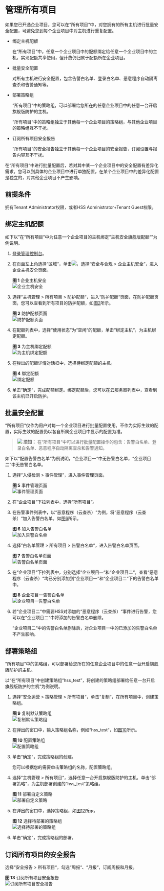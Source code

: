 # 管理所有项目<a name="hss_01_0163"></a>

如果您已开通企业项目，您可以在“所有项目“中，对您拥有的所有主机进行批量安全配置，可避免您到每个企业项目中对主机进行重复配置。

-   绑定主机配额

    在“所有项目“中，任意一个企业项目中的配额绑定给任意一个企业项目中的主机，实现配额共享使用，但计费仍归属于配额所在企业项目。

-   批量安全配置

    对所有主机进行安全配置，包含告警白名单、登录白名单、恶意程序自动隔离查杀和告警通知等。

-   部署策略组

    “所有项目“中的策略组，可以部署给您所在的任意企业项目中的任意一台开启旗舰版防护的主机。

    “所有项目“中的策略组独立于其他每一个企业项目的策略组，与其他企业项目的策略组互不干扰。

-   订阅所有项目安全报告

    “所有项目“的安全报告独立于其他每一个企业项目的安全报告，订阅设置与报告内容互不干扰。


在“所有项目“中进行批量配置后，若对其中某一个企业项目中的安全配置有差异化需求，您可以到具体的企业项目中进行单独配置。在某个企业项目中的差异化配置是独立的，对其他企业项目不产生影响。

## 前提条件<a name="section9415173919285"></a>

拥有Tenant Administrator权限，或者HSS Administrator+Tenant Guest权限。

## 绑定主机配额<a name="section1319102633017"></a>

如下以”在“所有项目“中为任意一个企业项目的主机绑定“主机安全旗舰版配额“”为例说明。

1.  [登录管理控制台](https://console.huaweicloud.com)。
2.  在页面左上角选择“区域“，单击![](figures/icon-servicelist.png)，选择“安全与合规  \>  企业主机安全“，进入企业主机安全页面。

    **图 1**  企业主机安全<a name="hss_01_0229_fig65591238182410"></a>  
    ![](figures/企业主机安全.png "企业主机安全")

3.  选择“主机管理  \>  所有项目  \>  防护配额“，进入“防护配额“页面，在防护配额页面，您可以查看到所有项目的防护配额，如[图2](#fig36122416202)所示。

    **图 2**  防护配额页面<a name="fig36122416202"></a>  
    ![](figures/防护配额页面.png "防护配额页面")

4.  在配额列表中，选择“使用状态“为“空闲“的配额，单击“绑定主机“，为主机绑定配额。

    **图 3**  为主机绑定配额<a name="fig6391195515249"></a>  
    ![](figures/为主机绑定配额.png "为主机绑定配额")

5.  在弹出的配额详情对话框中，选择待绑定配额的主机。

    **图 4**  绑定配额<a name="fig157381338192613"></a>  
    ![](figures/绑定配额.png "绑定配额")

6.  单击“确定“，完成配额绑定。绑定配额后，您可以在云服务器列表中，查看到该主机已开启防护。

## 批量安全配置<a name="section2338183623018"></a>

“所有项目“仅作为用户对每一个企业项目进行批量配置使用，不作为实际生效的配置，实际生效的配置仍以各自所属企业项目中显示的配置为准。

>![](public_sys-resources/icon-notice.gif) **须知：** 
>在“所有项目“中可以进行批量配置操作的包含：告警白名单、登录白名单、恶意程序自动隔离查杀和告警通知。

如下以“配置告警白名单“为例说明，“企业项目一“中无告警白名单，“企业项目二“中无告警白名单。

1.  选择“入侵检测  \>  事件管理“，进入事件管理页面。

    **图 5**  事件管理页面<a name="fig786718543310"></a>  
    ![](figures/事件管理页面.png "事件管理页面")

2.  在“企业项目“下拉列表中，选择“所有项目“。
3.  在告警事件列表中，以“恶意程序（云查杀）“为例，将“恶意程序（云查杀）“加入告警白名单，如[图6](#fig17753132013405)所示。

    **图 6**  加入告警白名单<a name="fig17753132013405"></a>  
    ![](figures/加入告警白名单.png "加入告警白名单")

4.  选择“白名单管理  \>  所有项目  \>  告警白名单“，进入告警白名单页面。

    **图 7**  告警白名单页面<a name="fig92114818443"></a>  
    ![](figures/告警白名单页面.png "告警白名单页面")

5.  在“企业项目“下拉列表中，分别选择“企业项目一“和“企业项目二“，查看“恶意程序（云查杀）“均已分别添加到“企业项目一“和“企业项目二“下的告警白名单中。

    **图 8**  企业项目一告警白名单<a name="fig143153511488"></a>  
    ![](figures/企业项目一告警白名单.png "企业项目一告警白名单")

6.  若“企业项目二“中需要HSS对添加的“恶意程序（云查杀）“事件进行告警，您可以在“企业项目二“中将添加的告警白名单删除。

    “企业项目二“中的告警白名单删除后，对企业项目一中的已添加的告警白名单不产生影响。


## 部署策略组<a name="section1441436167"></a>

“所有项目“中的策略组，可以部署给您所在的任意企业项目中的任意一台开启旗舰版防护的主机。

以“在“所有项目”中创建策略组“hss\_test”，将创建的策略组部署给任意一台开启旗舰版防护的主机“为例说明。

1.  选择“安全运营  \>  策略管理  \>  所有项目“，单击“复制“，在所有项目中，创建策略组。

    **图 9**  复制默认策略组<a name="fig9604246205612"></a>  
    ![](figures/复制默认策略组.png "复制默认策略组")

2.  在弹出的窗口中，输入策略组名称，例如“hss\_test“，如[图10](#fig1171512429585)所示。

    **图 10**  配置策略组<a name="fig1171512429585"></a>  
    ![](figures/配置策略组.png "配置策略组")

3.  单击“确定“，完成策略组的创建。

    您可以根据您的需要单击策略组的名称，配置策略组。

4.  选择“主机管理  \>  所有项目“，选择任意一台开启旗舰版防护的主机，单击“部署策略“，为主机部署创建的“hss\_test“策略组。

    **图 11**  部署自定义策略<a name="fig7820225132518"></a>  
    ![](figures/部署自定义策略.png "部署自定义策略")

5.  在弹出的窗口中，选择策略组，如[图12](#fig925122517381)所示。

    **图 12**  选择待部署的策略组<a name="fig925122517381"></a>  
    ![](figures/选择待部署的策略组.png "选择待部署的策略组")

6.  单击“确定“，完成策略组的部署。

## 订阅所有项目的安全报告<a name="section108081326483"></a>

选择“安全报告  \>  所有项目“，勾选“周报“、“月报“，订阅周报和月报。

**图 13**  订阅所有项目安全报告<a name="fig42591957106"></a>  
![](figures/订阅所有项目安全报告.png "订阅所有项目安全报告")


